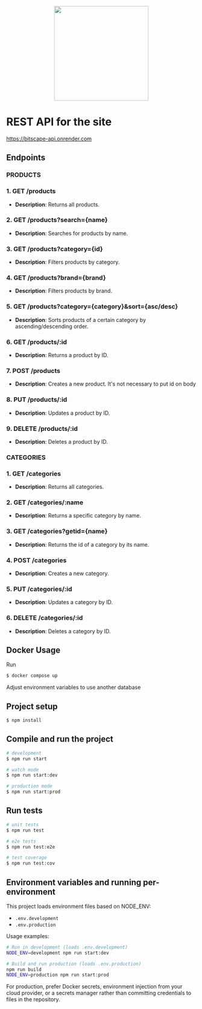 <p align="center">
  <a target="blank"><img src="https://i.imgur.com/vDeRbsC.png" width="250" /></a>
</p>

# REST API for the site
https://bitscape-api.onrender.com <br>

## Endpoints

### PRODUCTS

### 1. GET /products
- **Description**: Returns all products.

### 2. GET /products?search={name}
- **Description**: Searches for products by name.

### 3. GET /products?category={id}
- **Description**: Filters products by category.

### 4. GET /products?brand={brand}
- **Description**: Filters products by brand.

### 5. GET /products?category={category}&sort={asc/desc}
- **Description**: Sorts products of a certain category by ascending/descending order.

### 6. GET /products/:id
- **Description**: Returns a product by ID.

### 7. POST /products
- **Description**: Creates a new product. It's not necessary to put id on body

### 8. PUT /products/:id
- **Description**: Updates a product by ID.

### 9. DELETE /products/:id
- **Description**: Deletes a product by ID.

### CATEGORIES

### 1. GET /categories
- **Description**: Returns all categories.

### 2. GET  /categories/:name
- **Description**: Returns a specific category by name.

### 3. GET  /categories?getid={name}
- **Description**: Returns the id of a category by its name.

### 4. POST  /categories
- **Description**: Creates a new category.

### 5. PUT  /categories/:id
- **Description**: Updates a category by ID.

### 6. DELETE  /categories/:id
- **Description**: Deletes a category by ID.


## Docker Usage

Run
```bash
$ docker compose up
```

Adjust environment variables to use another database

## Project setup

```bash
$ npm install
```

## Compile and run the project

```bash
# development
$ npm run start

# watch mode
$ npm run start:dev

# production mode
$ npm run start:prod
```

## Run tests

```bash
# unit tests
$ npm run test

# e2e tests
$ npm run test:e2e

# test coverage
$ npm run test:cov
```

## Environment variables and running per-environment

This project loads environment files based on NODE_ENV:

- `.env.development`
- `.env.production`


Usage examples:

```bash
# Run in development (loads .env.development)
NODE_ENV=development npm run start:dev

# Build and run production (loads .env.production)
npm run build
NODE_ENV=production npm run start:prod
```

For production, prefer Docker secrets, environment injection from your cloud provider, or a secrets manager rather than committing credentials to files in the repository.
